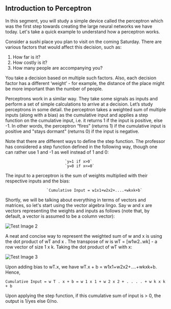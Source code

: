 ## Introduction to Perceptron
In this segment, you will study a simple device called the perceptron which was the first step towards creating the large neural networks we have today. Let's take a quick example to understand how a perceptron works.

 

Consider a sushi place you plan to visit on the coming Saturday. There are various factors that would affect this decision, such as:

1. How far is it?
2. How costly is it?
3. How many people are accompanying you?

You take a decision based on multiple such factors. Also, each decision factor has a different ‘weight’ - for example, the distance of the place might be more important than the number of people. 

Perceptrons work in a similar way. They take some signals as inputs and perform a set of simple calculations to arrive at a decision. 
Let’s study perceptrons in some detail.
the perceptron takes a weighted sum of multiple inputs (along with a bias) as the cumulative input and applies a step function on the cumulative input, i.e. it returns 1 if the input is positive, else -1. In other words, the perceptron “fires” (returns 1) if the cumulative input is positive and "stays dormant" (returns 0) if the input is negative.

Note that there are different ways to define the step function. The professor has considered a step function defined in the following way, though one can rather use 1 and -1 as well instead of 1 and 0:

                              `y=1 if x>0`
                              `y=0 if x<=0`
                  
The input to a perceptron is the sum of weights multiplied with their respective inputs and the bias:                  
          
                      `Cumulative Input = w1x1+w2x2+....+wkxk+b`
                      
                   
Shortly, we will be talking about everything in terms of vectors and matrices, so let's start using the vector algebra lingo. Say w and x are vectors representing the weights and inputs as follows (note that, by default, a vector is assumed to be a column vector):

![Test Image 2](https://github.com/sachinkun21/Fundamentals_of_NN-/blob/master/Screenshot%202019-12-09%20at%203.48.20%20PM.png)

A neat and concise way to represent the weighted sum of w  and  x is using the dot product of wT and  x . The transpose of w is wT = [w1w2..wk] - a row vector of size 1 x k. Taking the dot product of wT with x:

![Test Image 3](https://github.com/sachinkun21/Fundamentals_of_NN-/blob/master/Screenshot%202019-12-09%20at%203.56.50%20PM.png)


Upon adding bias to wT.x, we have wT.x  + b = w1x1+w2x2+....+wkxk+b. Hence,

`Cumulative Input = w T . x + b = w 1 x 1 + w 2 x 2 + . . . . + w k x k + b`
 

Upon applying the step function, if this cumulative sum of input is > 0, the output is 1/yes else 0/no.
